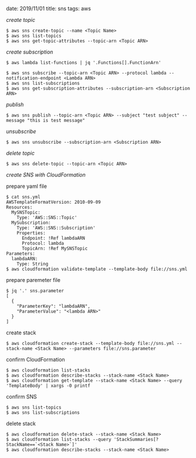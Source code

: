 date: 2019/11/01
title: sns
tags: aws

*create topic*

    $ aws sns create-topic --name <Topic Name>
    $ aws sns list-topics
    $ aws sns get-topic-attributes --topic-arn <Topic ARN>

*create subscription*

    $ aws lambda list-functions | jq '.Functions[].FunctionArn'

    $ aws sns subscribe --topic-arn <Topic ARN> --protocol lambda --notification-endpoint <Lambda ARN>
    $ aws sns list-subscriptions
    $ aws sns get-subscription-attributes --subscription-arn <Subscription ARN>

*publish*

    $ aws sns publish --topic-arn <Topic ARN> --subject "test subject" --message "this is test message"

*unsubscribe*

    $ aws sns unsubscribe --subscription-arn <Subscription ARN>

*delete topic*

    $ aws sns delete-topic --topic-arn <Topic ARN>

*create SNS with CloudFormation*

prepare yaml file

    $ cat sns.yml
    AWSTemplateFormatVersion: 2010-09-09
    Resources:
      MySNSTopic:
        Type: 'AWS::SNS::Topic'
      MySubscription:
        Type: 'AWS::SNS::Subscription'
        Properties: 
          Endpoint: !Ref lambdaARN
          Protocol: lambda
          TopicArn: !Ref MySNSTopic
    Parameters:
      lambdaARN:
        Type: String
    $ aws cloudformation validate-template --template-body file://sns.yml

prepare paremeter file

    $ jq '.' sns.parameter
    [
      {
        "ParameterKey": "lambdaARN",
        "ParameterValue": "<lambda ARN>"
      }
    ]

create stack

    $ aws cloudformation create-stack --template-body file://sns.yml --stack-name <Stack Name> --parameters file://sns.parameter

confirm CloudFormation

    $ aws cloudformation list-stacks
    $ aws cloudformation describe-stacks --stack-name <Stack Name>
    $ aws cloudformation get-template --stack-name <Stack Name> --query 'TemplateBody' | xargs -0 printf

confirm SNS

    $ aws sns list-topics
    $ aws sns list-subscriptions

delete stack

    $ aws cloudformation delete-stack --stack-name <Stack Name>
    $ aws cloudformation list-stacks --query 'StackSummaries[?StackName==`<Stack Name>`]'
    $ aws cloudformation describe-stacks --stack-name <Stack Name>


